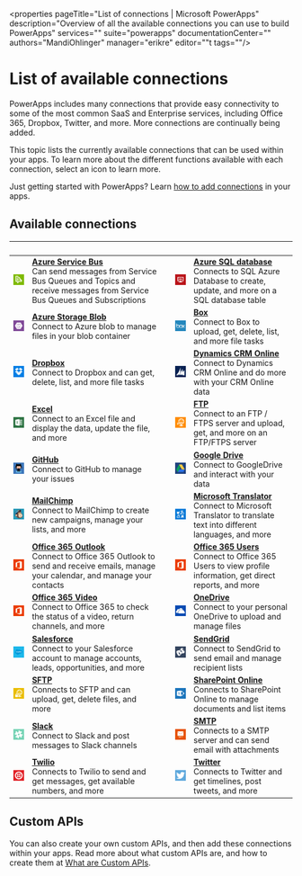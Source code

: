 <properties
	pageTitle="List of connections | Microsoft PowerApps"
	description="Overview of all the available connections you can use to build PowerApps"
	services=""
	suite="powerapps"
	documentationCenter=""
	authors="MandiOhlinger"
	manager="erikre"
	editor=""t
    tags=""/>

<tags
	ms.service="powerapps"
	ms.workload="na"
	ms.tgt_pltfrm="na"
	ms.devlang="na"
	ms.topic="get-started-article"
	ms.date="04/27/2016"
	ms.author="mandia"/>

# List of available connections

PowerApps includes many connections that provide easy connectivity to some of the most common SaaS and Enterprise services, including Office 365, Dropbox, Twitter, and more. More connections are continually being added. 

This topic lists the currently available connections that can be used within your apps. To learn more about the different functions available with each connection, select an icon to learn more. 

Just getting started with PowerApps? Learn [how to add connections](add-manage-connections.md) in your apps.

## Available connections

|&nbsp;|&nbsp;|&nbsp;|&nbsp;|&nbsp;|
|---|---|---|---|---|
[![API Icon][servicebusicon]][servicebusdoc] | [**Azure Service Bus**][servicebusdoc] <br/> Can send messages from Service Bus Queues and Topics and receive messages from Service Bus Queues and Subscriptions || [![API Icon][sqlicon]][sqldoc] | [**Azure SQL database**][sqldoc]  <br/> Connects to SQL Azure Database to create, update, and more on a SQL database table |
| [![API Icon][blobicon]][azureblobdoc] | [**Azure Storage Blob**][azureblobdoc] <br/>Connect to Azure blob to manage files in your blob container || [![API Icon][boxicon]][boxDoc] | [**Box**][boxDoc] <br/>Connect to Box to upload, get, delete, list, and more file tasks| 
| [![API Icon][dropboxicon]][dropboxdoc] | [**Dropbox**][dropboxdoc] <br/> Connect to Dropbox and can get, delete, list, and more file tasks || [![API Icon][crmonlineicon]][crmonlinedoc] | [**Dynamics CRM Online**][crmonlinedoc] <br/>Connect to Dynamics CRM Online and do more with your CRM Online data |
| [![API Icon][excelicon]][exceldoc] | [**Excel**][exceldoc] <br/> Connect to an Excel file and display the data, update the file, and more || [![API Icon][ftpicon]][ftpdoc] | [**FTP**][ftpdoc] <br/> Connect to an FTP / FTPS server and upload, get, and more on an FTP/FTPS server |
| [![API Icon][githubicon]][githubdoc] | [**GitHub**][githubdoc] <br/> Connect to GitHub to manage your issues || [![API Icon][googledriveicon]][googledrivedoc] | [**Google Drive**][googledrivedoc] <br/> Connect to GoogleDrive and interact with your data |
| [![API Icon][mailchimpicon]][mailchimpdoc] | [**MailChimp**][mailchimpdoc]  <br/> Connect to MailChimp to create new campaigns, manage your lists, and more || [![API Icon][microsofttranslatoricon]][microsofttranslatordoc] | [**Microsoft Translator**][microsofttranslatordoc] <br/> Connect to Microsoft Translator to translate text into different languages, and more | 
| [![API Icon][office365icon]][office365outlookdoc] | [**Office 365 Outlook**][office365outlookdoc] <br/> Connect to Office 365 Outlook to send and receive emails, manage your calendar, and manage your contacts || [![API Icon][office365icon]][office365usersdoc] | [**Office 365 Users**][office365usersdoc] <br/> Connect to Office 365 Users to view profile information, get direct reports, and more |
| [![API Icon][office365icon]][office365videodoc] | [**Office 365 Video**][office365videodoc] <br/> Connect to Office 365 to check the status of a video, return channels, and more || [![API Icon][onedriveicon]][onedrivedoc] | [**OneDrive**][onedrivedoc] <br/> Connect to your personal OneDrive to upload and manage files |
| [![API Icon][salesforceicon]][salesforcedoc] | [**Salesforce**][salesforcedoc] <br/> Connect to your Salesforce account to manage accounts, leads, opportunities, and more ||  [![API Icon][sendgridicon]][sendgriddoc] | [**SendGrid**][sendgriddoc] <br/> Connect to SendGrid to send email and manage recipient lists |
| [![API Icon][sftpicon]][sftpdoc] | [**SFTP**][sftpdoc]  <br/> Connects to SFTP and can upload, get, delete files, and more || [![API Icon][sharepointicon]][sharepointdoc] | [**SharePoint Online**][sharepointdoc]  <br/> Connects to SharePoint Online to manage documents and list items |
| [![API Icon][slackicon]][slackdoc] | [**Slack**][slackdoc]  <br/> Connect to Slack and post messages to Slack channels || [![API Icon][smtpicon]][smtpdoc] | [**SMTP**][smtpdoc]  <br/> Connects to a SMTP server and can send email with attachments|
| [![API Icon][twilioicon]][twiliodoc] | [**Twilio**][twiliodoc]  <br/> Connects to Twilio to send and get messages, get available numbers, and more || [![API Icon][twittericon]][twitterdoc] | [**Twitter**][twitterdoc]  <br/> Connects to Twitter and get timelines, post tweets, and more |


## Custom APIs
You can also create your own custom APIs, and then add these connections within your apps. Read more about what custom APIs are, and how to create them at [What are Custom APIs](register-custom-api.md). 


<!--API Documentation-->
[azureblobdoc]: ./connections/connection-azure-blob.md "Connect to Azure blob to manage files in your blob container."
[boxDoc]: ./connections/connection-box.md "Connects to Box and can upload, get, delete, list, and more file tasks."
[crmonlinedoc]: ./connections/connection-dynamics-crmonline.md "Connect to Dynamics CRM Online and do more with your CRM Online data."
[dropboxdoc]: ./connections/connection-dropbox.md "Connect to Dropbox and can get, delete, list, and more file tasks."
[exceldoc]: ./connections/connection-excel.md "Connect to Excel."
[facebookdoc]: ./connectors-create-api-facebook.md "Connect to Facebook to post to a timeline, get a page feed, and more."
[ftpdoc]: ./connections/connection-ftp.md "Connects to an FTP / FTPS server and do different FTP tasks, including uploading, getting, deleting files, and more."
[googledrivedoc]: ./connections/connection-googledrive.md "Connect to GoogleDrive and interact with your data."
[githubdoc]: ./connections/connection-github.md "Connect to GitHub to manage your issues."
[mailchimpdoc]: ./connections/connection-mailchimp.md "Connect to MailChimp to create new campaigns, manage your lists, and more"
[microsofttranslatordoc]: ./connections/connection-microsoft-translator.md "Connect to Microsoft Translator and translate your text to different languages"
[office365outlookdoc]: ./connections/connection-office365-outlook.md "The Office 365 Connector can send and receive emails, manage your calendar, and manage your contacts using your Office 365 account."
[office365usersdoc]: ./connections/connection-office365-users.md "Connect to Office 365 Users to look up manager information, view profiles, and more"
[office365videodoc]: ./connections/connection-office365-video.md "Connect to Office 365 to check the status of a video, return channels, and more"
[onedrivedoc]: ./connections/connection-onedrive.md "Connects to your personal Microsoft OneDrive and upload, list files, and more."
[salesforcedoc]: ./connections/connection-salesforce.md "Connect to your Salesforce account and manage  accounts, opportunities, and more."
[servicebusdoc]: ./connections/connection-azure-servicebus.md "Can send messages from Service Bus Queues and Topics and receive messages from Service Bus Queues and Subscriptions."
[sendgriddoc]: ./connections/connection-sendgrid.md "Connect to SendGrid to send email and manage recipient lists"
[sharepointdoc]: ./connections/connection-sharepoint-online.md "Connects to SharePoint Online to manage documents and list items."
[slackdoc]: ./connections/connection-slack.md "Connect to Slack and post messages to Slack channels."
[sftpdoc]: ./connections/connection-sftp.md "Connects to SFTP and can upload, get, delete files, and more."
[smtpdoc]: ./connections/connection-smtp.md "Connects to a SMTP server and can send email with attachments."
[sqldoc]: ./connections/connection-azure-sqldatabase.md "Connects to Azure SQL Database to create, update entries, and more on an Azure SQL database table."
[twiliodoc]: ./connections/connection-twilio.md "Connects to Twilio and can send and get messages, get available numbers, and more."
[twitterdoc]: ./connections/connection-twitter.md "Connects to Twitter and get timelines, post tweets, and more."
[yammerdoc]: ./connectors-create-api-yammer.md "Connects to Yammer to post messages and get new messages."

<!--Icon references-->
[blobicon]: ./media/connections-list/blobicon.png
[bingsearchicon]: ./media/connections-list/bingsearchicon.png
[boxicon]: ./media/connections-list/boxicon.png
[ftpicon]: ./media/connections-list/ftpicon.png
[crmonlineicon]: ./media/connections-list/dynamicscrmicon.png
[dropboxicon]: ./media/connections-list/dropboxicon.png
[excelicon]: ./media/connections-list/excelicon.png
[facebookicon]: ./media/connections-list/facebookicon.png
[googledriveicon]: ./media/connections-list/googledriveicon.png
[githubicon]: ./media/connections-list/githubicon.png
[mailchimpicon]: ./media/connections-list/mailchimpicon.png
[microsofttranslatoricon]: ./media/connections-list/translatoricon.png
[office365icon]: ./media/connections-list/office365icon.png
[onedriveicon]: ./media/connections-list/onedriveicon.png
[salesforceicon]: ./media/connections-list/salesforceicon.png
[servicebusicon]: ./media/connections-list/servicebusicon.png
[sendgridicon]: ./media/connections-list/sendgridicon.png
[sftpicon]: ./media/connections-list/sftpicon.png
[sharepointicon]: ./media/connections-list/sharepointicon.png
[slackicon]: ./media/connections-list/slackicon.png
[smtpicon]: ./media/connections-list/smtpicon.png
[sqlicon]: ./media/connections-list/sqlicon.png
[twilioicon]: ./media/connections-list/twilioicon.png
[twittericon]: ./media/connections-list/twittericon.png
[yammericon]: ./media/connections-list/yammericon.png

